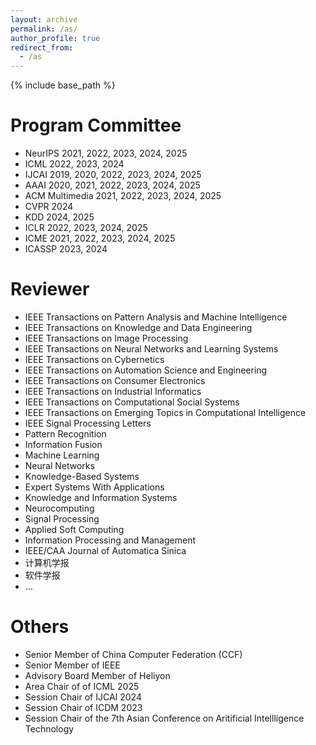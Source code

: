 ```yaml
---
layout: archive
permalink: /as/
author_profile: true
redirect_from:
  - /as
---
```

<!-- Google tag (gtag.js) -->
<script async src="https://www.googletagmanager.com/gtag/js?id=G-T0S164QJL9"></script>
<script>
  window.dataLayer = window.dataLayer || [];
  function gtag(){dataLayer.push(arguments);}
  gtag('js', new Date());

  gtag('config', 'G-T0S164QJL9');
</script>
{% include base_path %}

Program Committee
======
* NeurIPS 2021, 2022, 2023, 2024, 2025
* ICML 2022, 2023, 2024
* IJCAI 2019, 2020, 2022, 2023, 2024, 2025
* AAAI 2020, 2021, 2022, 2023, 2024, 2025
* ACM Multimedia 2021, 2022, 2023, 2024, 2025
* CVPR 2024
* KDD 2024, 2025
* ICLR 2022, 2023, 2024, 2025
* ICME 2021, 2022, 2023, 2024, 2025
* ICASSP 2023, 2024


Reviewer
======
* IEEE Transactions on Pattern Analysis and Machine Intelligence
* IEEE Transactions on Knowledge and Data Engineering 
* IEEE Transactions on Image Processing
* IEEE Transactions on Neural Networks and Learning Systems
* IEEE Transactions on Cybernetics
* IEEE Transactions on Automation Science and Engineering
* IEEE Transactions on Consumer Electronics
* IEEE Transactions on Industrial Informatics
* IEEE Transactions on Computational Social Systems
* IEEE Transactions on Emerging Topics in Computational Intelligence
* IEEE Signal Processing Letters
* Pattern Recognition
* Information Fusion
* Machine Learning
* Neural Networks
* Knowledge-Based Systems
* Expert Systems With Applications
* Knowledge and Information Systems
* Neurocomputing
* Signal Processing
* Applied Soft Computing
* Information Processing and Management
* IEEE/CAA Journal of Automatica Sinica
* 计算机学报
* 软件学报
* ...

Others
======
* Senior Member of China Computer Federation (CCF)
* Senior Member of IEEE
* Advisory Board Member of Heliyon
* Area Chair of of ICML 2025
* Session Chair of IJCAI 2024
* Session Chair of ICDM 2023
* Session Chair of the 7th Asian Conference on Aritificial Intellligence Technology


